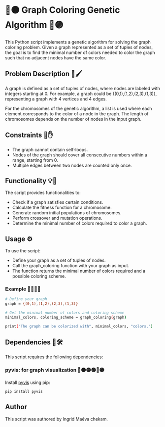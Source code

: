 
# 🔴🟠 Graph Coloring Genetic Algorithm 🔵🟣
This Python script implements a genetic algorithm for solving the graph coloring problem. Given a graph represented as a set of tuples of nodes, the goal is to find the minimal number of colors needed to color the graph such that no adjacent nodes have the same color.

## Problem Description 🎨🖌️
A graph is defined as a set of tuples of nodes, where nodes are labeled with integers starting at 0. For example, a graph could be {(0,1),(1,2),(2,3),(1,3)}, representing a graph with 4 vertices and 4 edges.

For the chromosomes of the genetic algorithm, a list is used where each element corresponds to the color of a node in the graph. The length of chromosomes depends on the number of nodes in the input graph.

## Constraints 🚧✋
* The graph cannot contain self-loops.
* Nodes of the graph should cover all consecutive numbers within a range, starting from 0.
* Multiple edges between two nodes are counted only once.
  
## Functionality 💡🔧
The script provides functionalities to:

* Check if a graph satisfies certain conditions.
* Calculate the fitness function for a chromosome.
* Generate random initial populations of chromosomes.
* Perform crossover and mutation operations.
* Determine the minimal number of colors required to color a graph.

## Usage ⚙️
To use the script:

* Define your graph as a set of tuples of nodes.
* Call the graph_coloring function with your graph as input.
* The function returns the minimal number of colors required and a possible coloring scheme.

### Example 💁‍♀️💁‍♂️
```sh
# Define your graph
graph = {(0,1),(1,2),(2,3),(1,3)}

# Get the minimal number of colors and coloring scheme
minimal_colors, coloring_scheme = graph_coloring(graph)

print("The graph can be colorized with", minimal_colors, "colors.")
```

## Dependencies 🔗🛠️
This script requires the following dependencies:

### pyvis: for graph visualization 🔴🟠🟡🟢🔵🟣
Install [pyvis](https://pyvis.readthedocs.io/en/latest/install.html) using pip:

```sh
pip install pyvis
```
## Author
This script was authored by Ingrid Maéva chekam.
